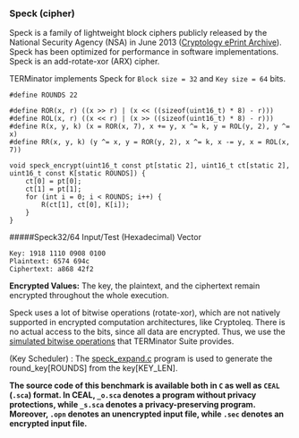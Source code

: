 ### Speck (cipher)
Speck is a family of lightweight block ciphers publicly released by the National Security Agency (NSA) in June 2013 ([Cryptology ePrint Archive](https://eprint.iacr.org/2013/404.pdf)). Speck has been optimized for performance in software implementations. Speck is an add-rotate-xor (ARX) cipher.

TERMinator implements Speck for `Block size = 32` and `Key size = 64` bits.

```
#define ROUNDS 22

#define ROR(x, r) ((x >> r) | (x << ((sizeof(uint16_t) * 8) - r)))
#define ROL(x, r) ((x << r) | (x >> ((sizeof(uint16_t) * 8) - r)))
#define R(x, y, k) (x = ROR(x, 7), x += y, x ^= k, y = ROL(y, 2), y ^= x)
#define RR(x, y, k) (y ^= x, y = ROR(y, 2), x ^= k, x -= y, x = ROL(x, 7))

void speck_encrypt(uint16_t const pt[static 2], uint16_t ct[static 2], uint16_t const K[static ROUNDS]) {
    ct[0] = pt[0];
    ct[1] = pt[1];
    for (int i = 0; i < ROUNDS; i++) {
        R(ct[1], ct[0], K[i]);
    }
}
```

#####Speck32/64 Input/Test (Hexadecimal) Vector
```
Key: 1918 1110 0908 0100
Plaintext: 6574 694c
Ciphertext: a868 42f2
```

**Encrypted Values:** The key, the plaintext, and the ciphertext remain encrypted throughout the whole execution.

Speck uses a lot of bitwise operations (rotate-xor), which are not natively supported in encrypted computation architectures, like Cryptoleq. There is no actual access to the bits, since all data are encrypted. Thus, we use the [simulated bitwise operations](https://github.com/momalab/privacy_benchmarks/tree/master/bitwiseOperators) that TERMinator Suite provides.

(Key Scheduler) : The [speck_expand.c](https://github.com/momalab/privacy_benchmarks/tree/master/SpeckCipher/speck_expand.c) program is used to generate the round_key[ROUNDS] from the key[KEY_LEN].

**The source code of this benchmark is available both in `C` as well as `CEAL` (`.sca`) format. In CEAL, `_o.sca` denotes a program without privacy protections, while `_s.sca` denotes a privacy-preserving program. Moreover, `.opn` denotes an unencrypted input file, while `.sec` denotes an encrypted input file.**

